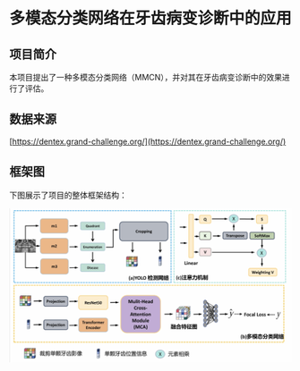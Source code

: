 # 多模态分类网络在牙齿病变诊断中的应用

## 项目简介
本项目提出了一种多模态分类网络（MMCN），并对其在牙齿病变诊断中的效果进行了评估。
## 数据来源
[https://dentex.grand-challenge.org/](https://dentex.grand-challenge.org/)
## 框架图
下图展示了项目的整体框架结构：

![框架图](images/framework.png)
